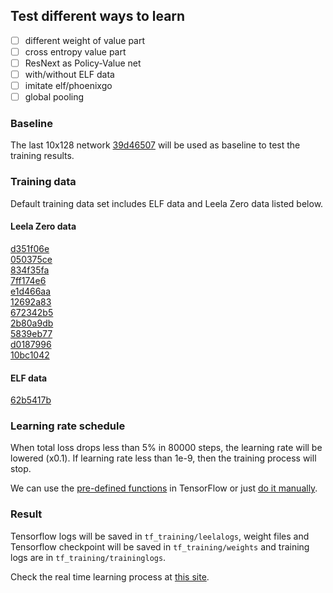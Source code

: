 ## Test different ways to learn

- [ ] different weight of value part  
- [ ] cross entropy value part  
- [ ] ResNext as Policy-Value net  
- [ ] with/without ELF data
- [ ] imitate elf/phoenixgo
- [ ] global pooling

### Baseline

The last 10x128 network [39d46507](http://zero.sjeng.org/networks/39d465076ed1bdeaf4f85b35c2b569f604daa60076cbee9bbaab359f92a7c1c4.gz)
will be used as baseline to test the training results.

### Training data

Default training data set includes ELF data and Leela Zero data listed below.

#### Leela Zero data

[d351f06e](https://leela.online-go.com/training/train_d351f06e.zip)  
[050375ce](https://leela.online-go.com/training/train_050375ce.zip)  
[834f35fa](https://leela.online-go.com/training/train_834f35fa.zip)  
[7ff174e6](https://leela.online-go.com/training/train_7ff174e6.zip)  
[e1d466aa](https://leela.online-go.com/training/train_e1d466aa.zip)  
[12692a83](https://leela.online-go.com/training/train_12692a83.zip)  
[672342b5](https://leela.online-go.com/training/train_672342b5.zip)  
[2b80a9db](https://leela.online-go.com/training/train_2b80a9db.zip)  
[5839eb77](https://leela.online-go.com/training/train_5839eb77.zip)  
[d0187996](https://leela.online-go.com/training/train_d0187996.zip)  
[10bc1042](https://leela.online-go.com/training/train_10bc1042.zip)  

#### ELF data

[62b5417b](https://leela.online-go.com/training/train_62b5417b.zip)

### Learning rate schedule

When total loss drops less than 5% in 80000 steps, the learning rate will be
lowered (x0.1). If learning rate less than 1e-9, then the training process will
stop.  

We can use the [pre-defined functions](https://blog.csdn.net/u013555719/article/details/79334359)
in TensorFlow or just [do it manually](https://blog.csdn.net/yyqq188/article/details/79138919).

### Result

Tensorflow logs will be saved in `tf_training/leelalogs`, weight files and
Tensorflow checkpoint will be saved in `tf_training/weights` and training logs
are in `tf_training/traininglogs`. 

Check the real time learning process at [this site](http://101.231.109.4:6006/#scalars&run=test&_smoothingWeight=0&_ignoreYOutliers=false).
